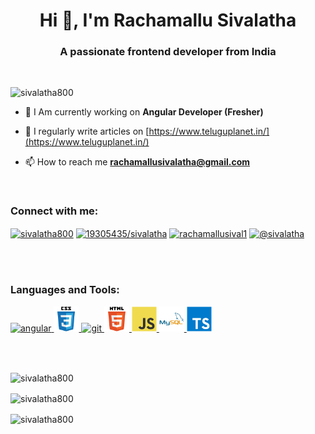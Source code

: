 <h1 align="center">Hi 👋, I'm Rachamallu Sivalatha</h1>
<h3 align="center">A passionate frontend developer from India</h3>


<br />
<p align="left"> <img src="https://komarev.com/ghpvc/?username=sivalatha800&label=Profile%20views&color=0e56b4&style=plastic" alt="sivalatha800" /> </p>

- 🌱 I Am currently working on **Angular Developer (Fresher)**

- 📝 I regularly write articles on [https://www.teluguplanet.in/](https://www.teluguplanet.in/)

- 📫 How to reach me **rachamallusivalatha@gmail.com**

<br />
<h3 align="left">Connect with me:</h3>
<p align="left">
<a href="https://codepen.io/sivalatha800" target="blank"><img align="center" src="https://raw.githubusercontent.com/rahuldkjain/github-profile-readme-generator/master/src/images/icons/Social/codepen.svg" alt="sivalatha800" height="30" width="40" /></a>
<a href="https://stackoverflow.com/users/19305435/sivalatha" target="blank"><img align="center" src="https://raw.githubusercontent.com/rahuldkjain/github-profile-readme-generator/master/src/images/icons/Social/stack-overflow.svg" alt="19305435/sivalatha" height="30" width="40" /></a>
<a href="https://www.hackerrank.com/rachamallusival1" target="blank"><img align="center" src="https://raw.githubusercontent.com/rahuldkjain/github-profile-readme-generator/master/src/images/icons/Social/hackerrank.svg" alt="rachamallusival1" height="30" width="40" /></a>
<a href="https://www.hackerearth.com/@sivalatha" target="blank"><img align="center" src="https://raw.githubusercontent.com/rahuldkjain/github-profile-readme-generator/master/src/images/icons/Social/hackerearth.svg" alt="@sivalatha" height="30" width="40" /></a>
</p>

<br />
<br />
<h3 align="left">Languages and Tools:</h3>
<p align="left"> <a href="https://angular.io" target="_blank" rel="noreferrer"> <img src="https://angular.io/assets/images/logos/angular/angular.svg" alt="angular" width="40" height="40"/> </a> <a href="https://www.w3schools.com/css/" target="_blank" rel="noreferrer"> <img src="https://raw.githubusercontent.com/devicons/devicon/master/icons/css3/css3-original-wordmark.svg" alt="css3" width="40" height="40"/> </a> <a href="https://git-scm.com/" target="_blank" rel="noreferrer"> <img src="https://www.vectorlogo.zone/logos/git-scm/git-scm-icon.svg" alt="git" width="40" height="40"/> </a> <a href="https://www.w3.org/html/" target="_blank" rel="noreferrer"> <img src="https://raw.githubusercontent.com/devicons/devicon/master/icons/html5/html5-original-wordmark.svg" alt="html5" width="40" height="40"/> </a> <a href="https://developer.mozilla.org/en-US/docs/Web/JavaScript" target="_blank" rel="noreferrer"> <img src="https://raw.githubusercontent.com/devicons/devicon/master/icons/javascript/javascript-original.svg" alt="javascript" width="40" height="40"/> </a> <a href="https://www.mysql.com/" target="_blank" rel="noreferrer"> <img src="https://raw.githubusercontent.com/devicons/devicon/master/icons/mysql/mysql-original-wordmark.svg" alt="mysql" width="40" height="40"/> </a> <a href="https://www.typescriptlang.org/" target="_blank" rel="noreferrer"> <img src="https://raw.githubusercontent.com/devicons/devicon/master/icons/typescript/typescript-original.svg" alt="typescript" width="40" height="40"/> </a> </p>

<br />
<br />
 <p><img align="center" src="https://github-readme-stats.vercel.app/api/top-langs?username=sivalatha800&show_icons=true&theme=tokyonight&title_color=6d9ff5&locale=en&layout=compact" alt="sivalatha800" /></p>

<p><img align="center" src="https://github-readme-stats.vercel.app/api?username=sivalatha800&show_icons=true&theme=tokyonight&title_color=6d9ff5&locale=en" alt="sivalatha800" /> </p>
<p><img align="center" src="https://github-readme-streak-stats.herokuapp.com/?user=sivalatha800&theme=dark" alt="sivalatha800" /></p>
